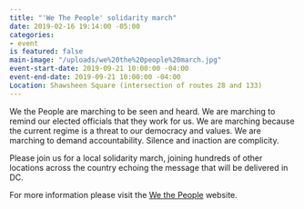 ```yaml
---
title: "'We The People' solidarity march"
date: 2019-02-16 19:14:00 -05:00
categories:
- event
is featured: false
main-image: "/uploads/we%20the%20people%20march.jpg"
event-start-date: 2019-09-21 10:00:00 -04:00
event-end-date: 2019-09-21 10:00:00 -04:00
Location: Shawsheen Square (intersection of routes 28 and 133)
---
```


We the People are marching to be seen and heard. We are marching to remind our elected officials that they work for us. We are marching because the current regime is a threat to our democracy and values. We are marching to demand accountability. Silence and inaction are complicity.

Please join us for a local solidarity march, joining hundreds of other locations across the country echoing the message that will be delivered in DC. 

For more information please visit the [We the People](https://wethepeoplemarch.org/) website. 